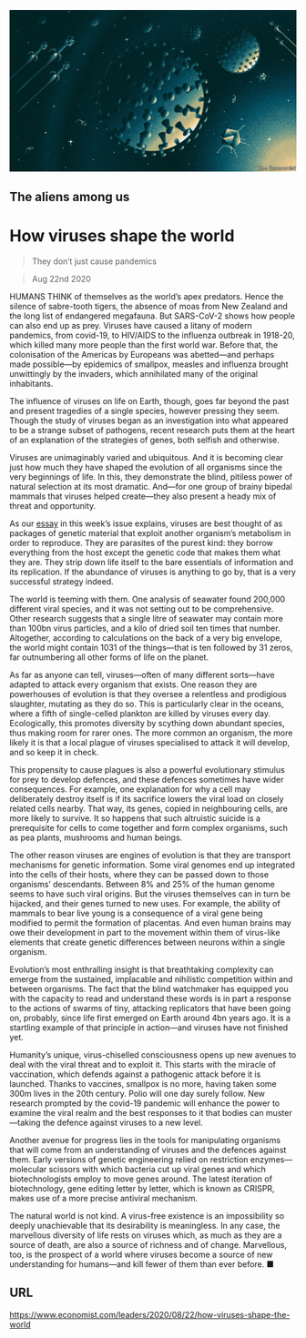 ![](./images/20200822_LDD001_0.jpg)

## The aliens among us

# How viruses shape the world

> They don’t just cause pandemics

> Aug 22nd 2020

HUMANS THINK of themselves as the world’s apex predators. Hence the silence of sabre-tooth tigers, the absence of moas from New Zealand and the long list of endangered megafauna. But SARS-CoV-2 shows how people can also end up as prey. Viruses have caused a litany of modern pandemics, from covid-19, to HIV/AIDS to the influenza outbreak in 1918-20, which killed many more people than the first world war. Before that, the colonisation of the Americas by Europeans was abetted—and perhaps made possible—by epidemics of smallpox, measles and influenza brought unwittingly by the invaders, which annihilated many of the original inhabitants.

The influence of viruses on life on Earth, though, goes far beyond the past and present tragedies of a single species, however pressing they seem. Though the study of viruses began as an investigation into what appeared to be a strange subset of pathogens, recent research puts them at the heart of an explanation of the strategies of genes, both selfish and otherwise.

Viruses are unimaginably varied and ubiquitous. And it is becoming clear just how much they have shaped the evolution of all organisms since the very beginnings of life. In this, they demonstrate the blind, pitiless power of natural selection at its most dramatic. And—for one group of brainy bipedal mammals that viruses helped create—they also present a heady mix of threat and opportunity.

As our [essay](https://www.economist.com//essay/2020/08/20/viruses-play-a-profound-role-in-ecology-and-evolution-as-well-as-in-human-health) in this week’s issue explains, viruses are best thought of as packages of genetic material that exploit another organism’s metabolism in order to reproduce. They are parasites of the purest kind: they borrow everything from the host except the genetic code that makes them what they are. They strip down life itself to the bare essentials of information and its replication. If the abundance of viruses is anything to go by, that is a very successful strategy indeed.

The world is teeming with them. One analysis of seawater found 200,000 different viral species, and it was not setting out to be comprehensive. Other research suggests that a single litre of seawater may contain more than 100bn virus particles, and a kilo of dried soil ten times that number. Altogether, according to calculations on the back of a very big envelope, the world might contain 1031 of the things—that is ten followed by 31 zeros, far outnumbering all other forms of life on the planet.

As far as anyone can tell, viruses—often of many different sorts—have adapted to attack every organism that exists. One reason they are powerhouses of evolution is that they oversee a relentless and prodigious slaughter, mutating as they do so. This is particularly clear in the oceans, where a fifth of single-celled plankton are killed by viruses every day. Ecologically, this promotes diversity by scything down abundant species, thus making room for rarer ones. The more common an organism, the more likely it is that a local plague of viruses specialised to attack it will develop, and so keep it in check.

This propensity to cause plagues is also a powerful evolutionary stimulus for prey to develop defences, and these defences sometimes have wider consequences. For example, one explanation for why a cell may deliberately destroy itself is if its sacrifice lowers the viral load on closely related cells nearby. That way, its genes, copied in neighbouring cells, are more likely to survive. It so happens that such altruistic suicide is a prerequisite for cells to come together and form complex organisms, such as pea plants, mushrooms and human beings.

The other reason viruses are engines of evolution is that they are transport mechanisms for genetic information. Some viral genomes end up integrated into the cells of their hosts, where they can be passed down to those organisms’ descendants. Between 8% and 25% of the human genome seems to have such viral origins. But the viruses themselves can in turn be hijacked, and their genes turned to new uses. For example, the ability of mammals to bear live young is a consequence of a viral gene being modified to permit the formation of placentas. And even human brains may owe their development in part to the movement within them of virus-like elements that create genetic differences between neurons within a single organism.

Evolution’s most enthralling insight is that breathtaking complexity can emerge from the sustained, implacable and nihilistic competition within and between organisms. The fact that the blind watchmaker has equipped you with the capacity to read and understand these words is in part a response to the actions of swarms of tiny, attacking replicators that have been going on, probably, since life first emerged on Earth around 4bn years ago. It is a startling example of that principle in action—and viruses have not finished yet.

Humanity’s unique, virus-chiselled consciousness opens up new avenues to deal with the viral threat and to exploit it. This starts with the miracle of vaccination, which defends against a pathogenic attack before it is launched. Thanks to vaccines, smallpox is no more, having taken some 300m lives in the 20th century. Polio will one day surely follow. New research prompted by the covid-19 pandemic will enhance the power to examine the viral realm and the best responses to it that bodies can muster—taking the defence against viruses to a new level.

Another avenue for progress lies in the tools for manipulating organisms that will come from an understanding of viruses and the defences against them. Early versions of genetic engineering relied on restriction enzymes—molecular scissors with which bacteria cut up viral genes and which biotechnologists employ to move genes around. The latest iteration of biotechnology, gene editing letter by letter, which is known as CRISPR, makes use of a more precise antiviral mechanism.

The natural world is not kind. A virus-free existence is an impossibility so deeply unachievable that its desirability is meaningless. In any case, the marvellous diversity of life rests on viruses which, as much as they are a source of death, are also a source of richness and of change. Marvellous, too, is the prospect of a world where viruses become a source of new understanding for humans—and kill fewer of them than ever before. ■

## URL

https://www.economist.com/leaders/2020/08/22/how-viruses-shape-the-world
